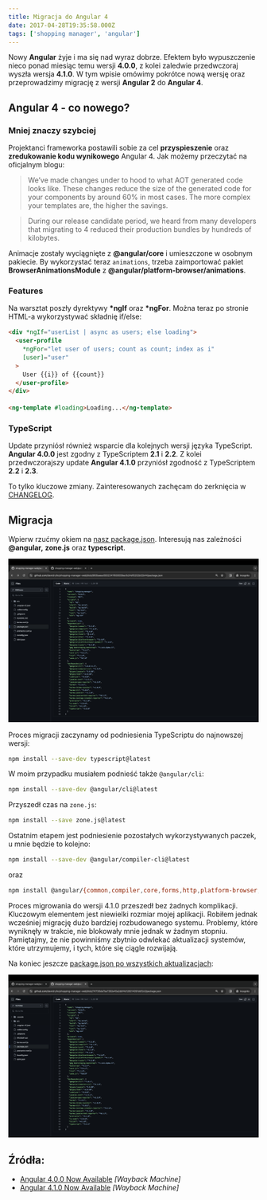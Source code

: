 ```yaml
---
title: Migracja do Angular 4
date: 2017-04-28T19:35:58.000Z
tags: ['shopping manager', 'angular']
---
```


Nowy **Angular** żyje i ma się nad wyraz dobrze. Efektem było wypuszczenie nieco ponad miesiąc temu wersji **4.0.0**, z kolei zaledwie przedwczoraj wyszła wersja **4.1.0**. W tym wpisie omówimy pokrótce nową wersję oraz przeprowadzimy migrację z wersji **Angular 2** do **Angular 4**.

## Angular 4 - co nowego?

### Mniej znaczy szybciej

Projektanci frameworka postawili sobie za cel **przyspieszenie** oraz **zredukowanie kodu wynikowego** Angular 4. Jak możemy przeczytać na oficjalnym blogu:

> We’ve made changes under to hood to what AOT generated code looks like. These changes reduce the size of the generated code for your components by around 60% in most cases. The more complex your templates are, the higher the savings.

> During our release candidate period, we heard from many developers that migrating to 4 reduced their production bundles by hundreds of kilobytes.

Animacje zostały wyciągnięte z **@angular/core** i umieszczone w osobnym pakiecie. By wykorzystać teraz `animations`, trzeba zaimportować pakiet **BrowserAnimationsModule** z **@angular/platform-browser/animations**.

### Features

Na warsztat poszły dyrektywy **\*ngIf** oraz **\*ngFor**. Można teraz po stronie HTML-a wykorzystywać składnię if/else:

```html
<div *ngIf="userList | async as users; else loading">
  <user-profile
    *ngFor="let user of users; count as count; index as i"
    [user]="user"
  >
    User {{i}} of {{count}}
  </user-profile>
</div>

<ng-template #loading>Loading...</ng-template>
```

### TypeScript

Update przyniósł również wsparcie dla kolejnych wersji języka TypeScript. **Angular 4.0.0** jest zgodny z TypeScriptem **2.1** i **2.2**. Z kolei przedwczorajszy update **Angular 4.1.0** przyniósł zgodność z TypeScriptem **2.2** i **2.3**.

To tylko kluczowe zmiany. Zainteresowanych zachęcam do zerknięcia w [CHANGELOG](https://github.com/angular/angular/blob/main/CHANGELOG_ARCHIVE.md).

## Migracja

Wpierw rzućmy okiem na [nasz package.json](https://github.com/dawidrylko/shopping-manager-web/blob/960baeac6932341f609559ea1b24df0202b02b44/package.json). Interesują nas zależności **@angular,** **zone.js** oraz **typescript**.

![Angular 4 - before migration](./Zrzut-ekranu-2017-04-28-o-19.50.15.png)

Proces migracji zaczynamy od podniesienia TypeScriptu do najnowszej wersji:

```bash
npm install --save-dev typescript@latest
```

W moim przypadku musiałem podnieść także `@angular/cli`:

```bash
npm install --save-dev @angular/cli@latest
```

Przyszedł czas na `zone.js`:

```bash
npm install --save zone.js@latest
```

Ostatnim etapem jest podniesienie pozostałych wykorzystywanych paczek, u mnie będzie to kolejno:

```bash
npm install --save-dev @angular/compiler-cli@latest
```

oraz

```bash
npm install @angular/{common,compiler,core,forms,http,platform-browser,platform-browser-dynamic,router}@latest --save
```

Proces migrowania do wersji 4.1.0 przeszedł bez żadnych komplikacji. Kluczowym elementem jest niewielki rozmiar mojej aplikacji. Robiłem jednak wcześniej migrację dużo bardziej rozbudowanego systemu. Problemy, które wyniknęły w trakcie, nie blokowały mnie jednak w żadnym stopniu. Pamiętajmy, że nie powinniśmy zbytnio odwlekać aktualizacji systemów, które utrzymujemy, i tych, które się ciągle rozwijają.

Na koniec jeszcze [package.json po wszystkich aktualizacjach](https://github.com/dawidrylko/shopping-manager-web/blob/747f36de7ba7392e45a2dbf4d126014091ddf2c0/package.json):

![Angular 4 - after migration](./Zrzut-ekranu-2017-04-28-o-21.20.54.png)

## Źródła:

- [Angular 4.0.0 Now Available](https://web.archive.org/web/20170416222918/http://angularjs.blogspot.com/2017/03/angular-400-now-available.html) _[Wayback Machine]_
- [Angular 4.1.0 Now Available](https://web.archive.org/web/20170508a044213/https://angularjs.blogspot.com/2017/04/angular-410-now-available.htmll) _[Wayback Machine]_
